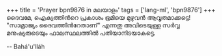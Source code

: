+++
title = 'Prayer bpn9876 in മലയാളം'
tags = ['lang-ml', 'bpn9876']
+++
ദൈവമേ, ഐക്യത്തിന്‍റെ പ്രകാശം ഭൂമിയെ മുഴുവന്‍ ആവൃതമാക്കട്ടെ! "സാമ്രാജ്യം ദൈവത്തിന്‍റേതാണ്" എന്നതു അവിടെയുള്ള സര്‍വ്വ മനുഷ്യരുടെയും ഫാലസ്ഥലത്തില്‍ പതിയാനിടയാകട്ടെ.

-- Bahá'u'lláh
